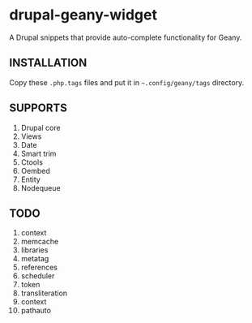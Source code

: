 drupal-geany-widget
===================

A Drupal snippets that provide auto-complete functionality for Geany.

INSTALLATION
------------

Copy these `.php.tags` files and put it in `~.config/geany/tags` directory.

SUPPORTS
--------

1. Drupal core
2. Views
3. Date
4. Smart trim
5. Ctools
6. Oembed
7. Entity
8. Nodequeue

TODO
----

1. context
2. memcache
3. libraries
4. metatag
5. references
6. scheduler
7. token
8. transliteration
9. context
10. pathauto
